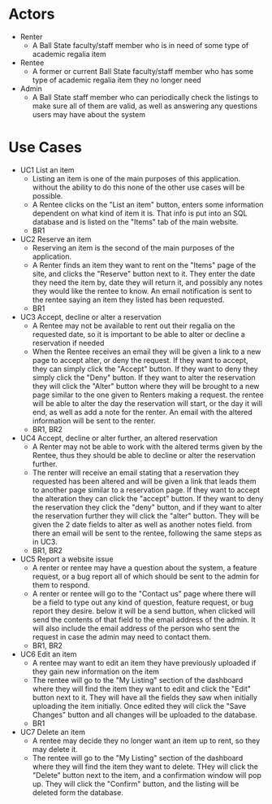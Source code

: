 # Actors
* Renter
    * A Ball State faculty/staff member who is in need of some type of academic regalia item
* Rentee
    * A former or current Ball State faculty/staff member who has some type of academic regalia item they no longer need
* Admin
    * A Ball State staff member who can periodically check the listings to make sure all of them are valid, as well as answering any questions users may have about the system
# Use Cases
* UC1 List an item
    * Listing an item is one of the main purposes of this application. without the ability to do this none of the other use cases will be possible.
    * A Rentee clicks on the "List an item" button, enters some information dependent on what kind of item it is. That info is put into an SQL database and is listed on the "Items" tab of the main website.
    * BR1
* UC2 Reserve an item
    * Reserving an item is the second of the main purposes of the application.
    * A Renter finds an item they want to rent on the "Items" page of the site, and clicks the "Reserve" button next to it. They enter the date they need the item by, date they will return it, and possibly any notes they would like the rentee to know. An email notification is sent to the rentee saying an item they listed has been requested.
    * BR1
* UC3 Accept, decline or alter a reservation
    * A Rentee may not be available to rent out their regalia on the requested date, so it is important to be able to alter or decline a reservation if needed
    * When the Rentee receives an email they will be given a link to a new page to accept alter, or deny the request. If they want to accept, they can simply click the "Accept" button. If they want to deny they simply click the "Deny" button. If they want to alter the reservation they will click the "Alter" button where they will be brought to a new page similar to the one given to Renters making a request. the rentee will be able to alter the day the reservation will start, or the day it will end, as well as add a note for the renter. An email with the altered information will be sent to the renter. 
    * BR1, BR2
* UC4 Accept, decline or alter further, an altered reservation
    * A Renter may not be able to work with the altered terms given by the Rentee, thus they should be able to decline or alter the reservation further.
    * The renter will receive an email stating that a reservation they requested has been altered and will be given a link that leads them to another page similar to a reservation page. If they want to accept the alteration they can click the "accept" button. If they want to deny the reservation they click the "deny" button, and if they want to alter the reservation further they will click the "alter" button. They will be given the 2 date fields to alter as well as another notes field. from there an email will be sent to the rentee, following the same steps as in UC3.
    * BR1, BR2
* UC5 Report a website issue
    * A renter or rentee may have a question about the system, a feature request, or a bug report all of which should be sent to the admin for them to respond.
    * A renter or rentee will go to the "Contact us" page where there will be a field to type out any kind of question, feature request, or bug report they desire. below it will be a send button, when clicked will send the contents of that field to the email address of the admin. It will also include the email address of the person who sent the request in case the admin may need to contact them.
    * BR1, BR2
* UC6 Edit an item
    * A rentee may want to edit an item they have previously uploaded if they gain new information on the item
    * The rentee will go to the "My Listing" section of the dashboard where they will find the item they want to edit and click the "Edit" button next to it. They will have all the fields they saw when initially uploading the item initially. Once edited they will click the "Save Changes" button and all changes will be uploaded to the database.
    * BR1
* UC7 Delete an item
    * A rentee may decide they no longer want an item up to rent, so they may delete it.
    * The rentee will go to the "My Listing" section of the dashboard where they will find the item they want to delete. THey will click the "Delete" button next to the item, and a confirmation window will pop up. They will click the "Confirm" button, and the listing will be deleted form the database.